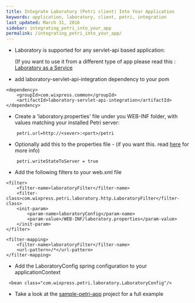 ```yaml
---
title: Integrate Laboratory (Petri client) Into Your Application
keywords: application, laboratory, client, petri, integration
last_updated: March 31, 2016
sidebar: integrating_petri_into_your_app
permalink: /integrating_petri_into_your_app/
---
```


* Laboratory is supported for any servlet-api based application:

    (If you want to use it from a different type of app please read this : [Laboratory as a Service]({{site.data.urls.using_laboratory_as_a_service.url}})  

* add laboratory-servlet-api-integration dependency to your pom

```
<dependency>
    <groupId>com.wixpress.common</groupId>
    <artifactId>laboratory-servlet-api-integration</artifactId>   
</dependency>
```

 * Create a 'laboratory.properties' file under you WEB-INF folder, with values matching your installed Petri server:
 
```
    petri.url=http://<sever>:<port>/petri  
```

 * Optionally add this to the properties file - (if you want this. read [here]({{site.data.urls.user_experience_persistence.url}}) for more info)
 
```
    petri.writeStateToServer = true 
```

* Add the following filters to your web.xml file 
```
<filter>
    <filter-name>laboratoryFilter</filter-name>
    <filter-class>com.wixpress.petri.laboratory.http.LaboratoryFilter</filter-class>
    <init-param>
        <param-name>laboratoryConfig</param-name>
        <param-value>/WEB-INF/laboratory.properties</param-value>
    </init-param>
</filter>

<filter-mapping>
    <filter-name>laboratoryFilter</filter-name>
    <url-pattern>/*</url-pattern>
</filter-mapping>
```

* Add the LaboratoryConfig spring configuration to your applicationContext

```
 <bean class="com.wixpress.petri.laboratory.LaboratoryConfig"/>
```


* Take a look at the [sample-petri-app](https://github.com/wix/petri/tree/master/sample-petri-app) project for a full example





</br>
